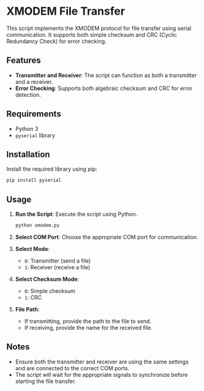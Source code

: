 # XMODEM File Transfer

This script implements the XMODEM protocol for file transfer using serial communication. It supports both simple checksum and CRC (Cyclic Redundancy Check) for error checking.

## Features
- **Transmitter and Receiver**: The script can function as both a transmitter and a receiver.
- **Error Checking**: Supports both algebraic checksum and CRC for error detection.

## Requirements
- Python 3
- `pyserial` library

## Installation
Install the required library using pip:
```bash
pip install pyserial
```

## Usage
1. **Run the Script**: Execute the script using Python.
   ```bash
   python xmodem.py
   ```

2. **Select COM Port**: Choose the appropriate COM port for communication.

3. **Select Mode**:
   - `0`: Transmitter (send a file)
   - `1`: Receiver (receive a file)

4. **Select Checksum Mode**:
   - `0`: Simple checksum
   - `1`: CRC

5. **File Path**:
   - If transmitting, provide the path to the file to send.
   - If receiving, provide the name for the received file.

## Notes
- Ensure both the transmitter and receiver are using the same settings and are connected to the correct COM ports.
- The script will wait for the appropriate signals to synchronize before starting the file transfer.